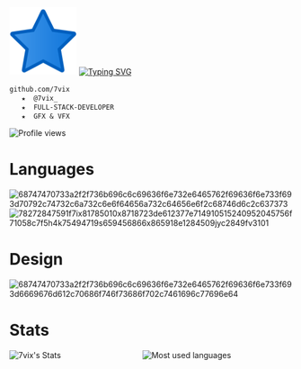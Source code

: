 <img src="R.png" width="120"/> [![Typing SVG](https://readme-typing-svg.demolab.com?font=Fira+Code&pause=500&width=435&lines=7vix+on+top;FULL-STACK-DEVELOPER)](https://git.io/typing-svg)

    github.com/7vix
       ★  @7vix_          
       ★  FULL-STACK-DEVELOPER
       ★  GFX & VFX               
   ![Profile views](https://komarev.com/ghpvc/?username=7vix&color=blue&style=flat&label=Profile+views)

   # Languages
   ![68747470733a2f2f736b696c6c69636f6e732e6465762f69636f6e733f693d70792c74732c6a732c6e6f64656a732c64656e6f2c68746d6c2c637373](https://github.com/user-attachments/assets/cbec6f4b-7e21-4b28-a3bb-3f3292e9c928)
   ![78272847591f7ix81785010x8718723de612377e714910515240952045756f71058c7f5h4k75494719s659456866x865918e1284509jyc2849fv3101](https://pluspng.com/img-png/react-logo-png-react-logo-png-transparent-amp-svg-vector-pluspng-2400x2400.png)

   # Design
    
  
   ![68747470733a2f2f736b696c6c69636f6e732e6465762f69636f6e733f693d6669676d612c70686f746f73686f702c7461696c77696e64](https://github.com/user-attachments/assets/c9b61fb6-e2fd-4af4-bfe9-ce08fe7dc289)

# Stats
<img alt="7vix's Stats" align="left" width="47%" src="https://github-readme-stats.vercel.app/api?username=7vix&show_icons=true&theme=tokyonight"/>
<img alt="Most used languages" align=left" width="40%" src="https://github-readme-stats.vercel.app/api/top-langs/?username=7vix&show_icons=true&theme=tokyonight"/>
 
   
